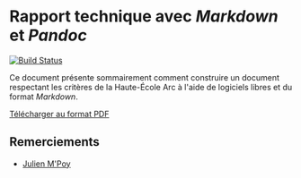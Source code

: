 # Rapport technique avec _Markdown_ et _Pandoc_

[![Build Status](https://travis-ci.org/HE-Arc/rapport-technique.svg?branch=master)](https://travis-ci.org/HE-Arc/rapport-technique)

Ce document présente sommairement comment construire un document respectant les critères de la Haute-École Arc à l'aide de logiciels libres et du format _Markdown_.

[Télécharger au format PDF](https://he-arc.github.io/rapport-technique/rapport.pdf)

## Remerciements

- [Julien M'Poy](https://github.com/groovytron/)
